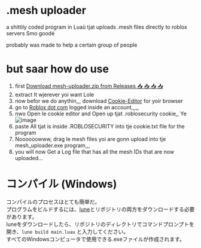 # .mesh uploader
a shittily coded program in Luaü tjat uploads .mesh files directly to roblox servers
Smo goodé

probably was made to help a certain group of people
# but saar how do use
1. first [Download mesh-uploader.zip from Releases 📥 📥 📥 📥](https://github.com/4-gou/.mesh-uploader/releases/latest)
2. extract It wjerever yoi want Lole
3. now befor we do anythin,,, download [Cookie-Editor](https://cookie-editor.com/#download) for yoir browser
4. go to [Roblox dot com](https://www.roblox.com/home) logged inside an account,,,,,
5. nwo Open le cookie editor and Open up tjat .roblosecurity cookie,, Ye
<br>![image](https://github.com/user-attachments/assets/4f598cb8-8575-42ff-9085-9951f83a9d05)
7. paste All tjat is inside .ROBLOSECURITY into tje cookie.txt file for the program
8. Noooooowww, drag le mesh files yoi are gonn upload into tje mesh_uploader.exe program,,,
9. you will now Get a Log file that has all the mesh IDs that are now uploaded...


# コンパイル (Windows)
コンパイルのプロセスはとても簡単だ。<br>
プログラムをビルドするには、[lune](https://github.com/lune-org/lune)とリポジトリの両方をダウンロードする必要があります。<br>
luneをダウンロードしたら、リポジトリのディレクトリでコマンドプロンプトを開き、`lune build main.luau` と入力してください。<br>
すべてのWindowsコンピュータで使用できる.exeファイルが作成されます。
